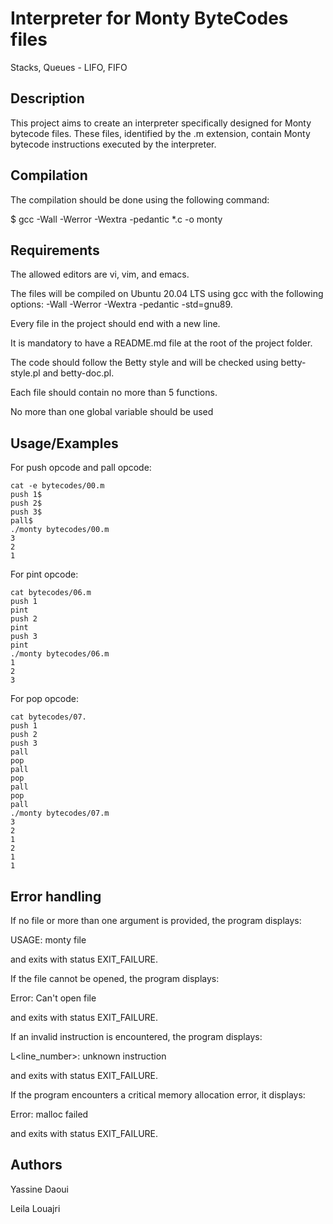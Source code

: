 
#  Interpreter for Monty ByteCodes files
Stacks, Queues - LIFO, FIFO




## Description

This project aims to create an interpreter specifically designed for Monty bytecode files. These files, identified by the .m extension, contain Monty bytecode instructions executed by the interpreter.


##  Compilation
The compilation should be done using the following command:

$ gcc -Wall -Werror -Wextra -pedantic *.c -o monty



## Requirements
The allowed editors are vi, vim, and emacs.

The files will be compiled on Ubuntu 20.04 LTS using gcc with the following options: -Wall -Werror -Wextra -pedantic -std=gnu89.

Every file in the project should end with a new line.

It is mandatory to have a README.md file at the root of the project folder.

The code should follow the Betty style and will be checked using betty-style.pl and betty-doc.pl.

Each file should contain no more than 5 functions.

No more than one global variable should be used







## Usage/Examples

For push opcode and pall opcode:

    cat -e bytecodes/00.m
    push 1$
    push 2$
    push 3$
    pall$
    ./monty bytecodes/00.m
    3
    2
    1

For pint opcode:

    cat bytecodes/06.m
    push 1
    pint
    push 2
    pint
    push 3
    pint
    ./monty bytecodes/06.m
    1
    2
    3

For pop opcode:

    cat bytecodes/07.
    push 1
    push 2
    push 3
    pall
    pop
    pall
    pop
    pall
    pop
    pall
    ./monty bytecodes/07.m
    3
    2
    1
    2
    1
    1





## Error handling

If no file or more than one argument is provided, the program displays:

USAGE: monty file

and exits with status EXIT_FAILURE.

If the file cannot be opened, the program displays:

Error: Can't open file <file>

and exits with status EXIT_FAILURE.

If an invalid instruction is encountered, the program displays:

L<line_number>: unknown instruction <opcode>

and exits with status EXIT_FAILURE.

If the program encounters a critical memory allocation error, it displays:

Error: malloc failed

and exits with status EXIT_FAILURE.

## Authors

Yassine Daoui

Leila Louajri
